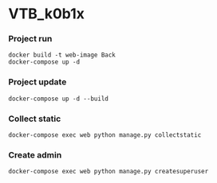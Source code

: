 # VTB_k0b1x

### Project run
```
docker build -t web-image Back
docker-compose up -d
```
### Project update
```
docker-compose up -d --build
```
### Collect static
```
docker-compose exec web python manage.py collectstatic
```

### Create admin
```
docker-compose exec web python manage.py createsuperuser
```


